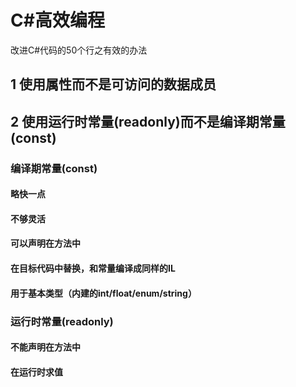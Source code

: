 # C#高效编程
改进C#代码的50个行之有效的办法

## 1 使用属性而不是可访问的数据成员

## 2 使用运行时常量(readonly)而不是编译期常量(const)

### 编译期常量(const)

#### 略快一点

#### 不够灵活

#### 可以声明在方法中

#### 在目标代码中替换，和常量编译成同样的IL

#### 用于基本类型（内建的int/float/enum/string）

### 运行时常量(readonly)

#### 不能声明在方法中

#### 在运行时求值
